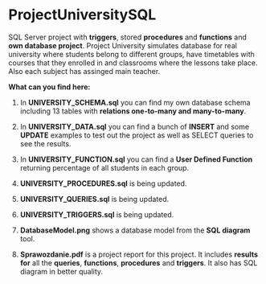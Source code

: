 # ProjectUniversitySQL
SQL Server project with **triggers**, stored **procedures** and **functions** and **own database project**. Project University simulates database for real university where students belong to different groups, have timetables with courses that they enrolled in and classrooms where the lessons take place. Also each subject has assinged main teacher.

**What can you find here:**
1) In **UNIVERSITY_SCHEMA.sql** you can find my own database schema including 13 tables with **relations one-to-many and many-to-many**.
2) In **UNIVERSITY_DATA.sql** you can find a bunch of **INSERT** and some **UPDATE** examples to test out the project as well as SELECT queries to see the results.
3) In **UNIVERSITY_FUNCTION.sql** you can find a **User Defined Function** returning percentage of all students in each group.

4) **UNIVERSITY_PROCEDURES.sql** is being updated.
5) **UNIVERSITY_QUERIES.sql** is being updated.
6) **UNIVERSITY_TRIGGERS.sql** is being updated.

7) **DatabaseModel.png** shows a database model from the **SQL diagram** tool.
8) **Sprawozdanie.pdf** is a project report for this project. It includes **results for** all the **queries**, **functions**, **procedures** and **triggers**. It also has SQL diagram in better quality. 
